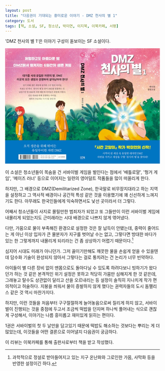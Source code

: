 ```yaml
---
layout: post
title: "다음권이 기대되는 흥미로운 이야기 - DMZ 천사의 별 1"
category: 도서
tags: [책, 소설, SF, 청소년, 박미연, 이지북, 이북카페, 서평]
---
```


'DMZ 천사의 별 1'은
이야기 구성이 돋보이는 SF 소설이다.

![표지](/images/dmz-angel-star-1-book-h480.jpg)

이 소설은 청소년들이 목숨을 건 서바이벌 게임을 벌인다는 점에서
'배틀로얄', '헝거 게임', '메이즈 러너' 등으로 이어지는 일련의 영어덜트 작품들을 많이 떠올리게 한다.

하지만, 그 배경으로 DMZ(Demilitarized Zone), 한국말로 비무장지대라고 하는 지역을 설정하고
그 역사적 배경이나 공간적 특성 같은 것을 이용했기에
꽤 신선하게 느껴지기도 한다.
아무래도 한국인들에게 익숙하면서도 낯선 곳이라서 더 그렇다.

어째서 청소년들이 사지로 몰릴만한 범죄자가 되었고
또 그들만이 이런 서바이벌 게임에 내몰리게 되었는지도
근미래라는 시대 배경으로 나쁘지 않게 엮어냈다.

다만, 가뭄으로 물이 부족해진 환경으로 설정한 것은 잘 납득이 안됐는데,
중력이 줄어드는 게 아닌 이상 입자가 큰 물분자가 지구를 벗어날 수는 없고,
그렇다면 방대한 바다가 있는 한 그렇게까지 내몰리게 되리라는 건 좀 상상하기 어렵기 때문이다.[^1]

[^1]: 과학적으로 정설로 받아들여지고 있는 지구 온난화와 그로인한 가뭄, 사막화 등을 반영한 설정이긴 하다.

심지어 시대도 미래가 아니던가.
그저 끓이기만해도 깨끗한 물을 손쉽게 얻을 수 있을텐데
담수화 기술이 완성되지 않아서 그렇다는 걸로 퉁치려는 건 논리가 너무 빈약하다.

아이들이 별 다른 장비 없이 맨몸으로도 돌아다닐 수 있도록 하려다보니
빙하기가 왔다던가 하는 것 같은 본격적인 위기 설정은 못하고
적당히 가뭄만 심해지게 한 것 같은데,
그래놓고 탈수도 상관없이 달리고 산을 오르내리는 등
설정이 솔직히 지나치게 작가 편의적이고 허술하다.
지붕을 씌워서 물이 증발하지 않게 했다는 권력자들의 도시 돔팰리스 같은 것 역시 마찬가지다.

하지만, 이런 것들을 처음부터 구구절절하게 늘어놓음으로써 질리게 하지 않고,
서바이벌이 진행되는 것을 중점에 두고서 조금씩 떡밥을 던지며 하나씩 풀어내는 식으로 괜찮게 구성해서,
이야기는 나름 흥미롭고 재미있게 읽히는 편이다.

1권은 서바이벌의 첫 두 날만을 담고있기 때문에
떡밥도 해소하는 것보다는 뿌리는 게 더 많았는데,
이것들을 어떤 결론으로 이어낼지 다음권이 궁금하다.



<div class="im im-info">
이 리뷰는 이북카페를 통해 출판사로부터 책을 받고 작성했다.
</div>
